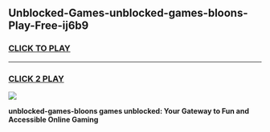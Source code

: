 
## Unblocked-Games-unblocked-games-bloons-Play-Free-ij6b9
<h3>
<a href="https://premium76.site?title=unblocked-games-bloons&ref=10A">CLICK TO PLAY</a></h3>
<hr>

<h3>
<a href="https://premium76.site?title=unblocked-games-bloons&ref=10A">CLICK 2 PLAY</a>
  
</h3>

<a href="https://premium76.site?title=unblocked-games-bloons&ref=10A"><img src="https://clearcache.store/games.png"></a>


**unblocked-games-bloons games unblocked: Your Gateway to Fun and Accessible Online Gaming**
